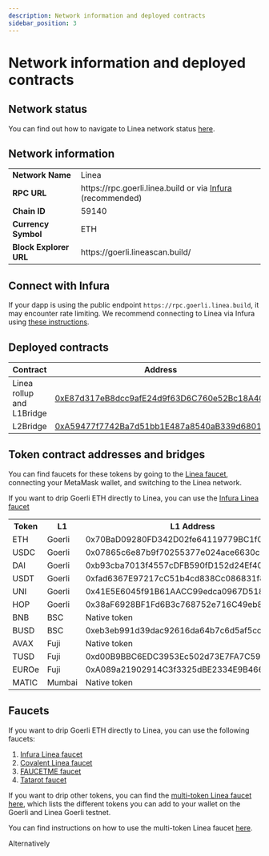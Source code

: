 ```yaml
---
description: Network information and deployed contracts
sidebar_position: 3
---
```


# Network information and deployed contracts

## Network status

You can find out how to navigate to Linea network status [here](../reference/status.md).

## Network information

<table>
    <tr>
        <td align="left"><b>Network Name</b></td>
        <td align="left">Linea</td>
    </tr>
    <tr>
        <td align="left"><b>RPC URL</b></td>
        <td align="left">https://rpc.goerli.linea.build or via <a href="https://support.linea.build/hc/en-us/articles/15752713253147">Infura</a> (recommended)</td>
    </tr>
    <tr>
        <td align="left"><b>Chain ID</b></td>
        <td align="left">59140</td>
    </tr>
    <tr>
        <td align="left"><b>Currency Symbol</b></td>
        <td align="left">ETH</td>
    </tr>
    <tr>
        <td align="left"><b>Block Explorer URL</b></td>
        <td align="left">https://goerli.lineascan.build/</td>
    </tr>
</table>

## Connect with Infura

If your dapp is using the public endpoint `https://rpc.goerli.linea.build`, it may encounter rate limiting. We recommend connecting to Linea via Infura using [these instructions](https://support.linea.build/hc/en-us/articles/15752713253147).

## Deployed contracts

| Contract | Address |
| --- | --- |
| Linea rollup and L1Bridge | [0xE87d317eB8dcc9afE24d9f63D6C760e52Bc18A40](https://goerli.etherscan.io/address/0xe87d317eb8dcc9afe24d9f63d6c760e52bc18a40) |
| L2Bridge | [0xA59477f7742Ba7d51bb1E487a8540aB339d6801d](https://explorer.goerli.linea.build/address/0xA59477f7742Ba7d51bb1E487a8540aB339d6801d) |

## Token contract addresses and bridges

You can find faucets for these tokens by going to the [Linea faucet](https://faucet.goerli.linea.build/), connecting your MetaMask wallet, and switching to the Linea network.

If you want to drip Goerli ETH directly to Linea, you can use the [Infura Linea faucet](https://infura.io/faucet/linea)

<table>
  <tbody>
    <tr>
      <th>Token</th>
      <th>L1</th>
      <th>L1 Address</th>
      <th>L2 Address</th>
      <th>Bridge</th>
    </tr>
        <tr>
      <td>ETH</td>
      <td>Goerli</td>
      <td>0x70BaD09280FD342D02fe64119779BC1f0791BAC2</td>
      <td>0xC499a572640B64eA1C8c194c43Bc3E19940719dC</td>
      <td><a href="https://goerli.hop.exchange/#/send?token=ETH&sourceNetwork=ethereum&destNetwork=linea">Hop</a></td>
    </tr>
    <tr>
      <td>USDC</td>
      <td>Goerli</td>
      <td>0x07865c6e87b9f70255377e024ace6630c1eaa37f</td>
      <td>0xf56dc6695cF1f5c364eDEbC7Dc7077ac9B586068</td>
      <td><a href="https://goerli.hop.exchange/#/send?token=ETH&sourceNetwork=ethereum&destNetwork=linea">Hop</a></td>
    </tr>
    <tr>
      <td>DAI</td>
      <td>Goerli</td>
      <td>0xb93cba7013f4557cDFB590fD152d24Ef4063485f</td>
      <td>0x8741Ba6225A6BF91f9D73531A98A89807857a2B3</td>
      <td><a href="https://goerli.hop.exchange/#/send?token=ETH&sourceNetwork=ethereum&destNetwork=linea">Hop</a></td>
    </tr>
    <tr>
      <td>USDT</td>
      <td>Goerli</td>
      <td>0xfad6367E97217cC51b4cd838Cc086831f81d38C2</td>
      <td>0x1990BC6dfe2ef605Bfc08f5A23564dB75642Ad73</td>
      <td><a href="https://goerli.hop.exchange/#/send?token=ETH&sourceNetwork=ethereum&destNetwork=linea">Hop</a></td>
    </tr>
    <tr>
      <td>UNI</td>
      <td>Goerli</td>
      <td>0x41E5E6045f91B61AACC99edca0967D518fB44CFB</td>
      <td>0x7823E8DCC8bfc23EA3AC899EB86921f90e80F499</td>
      <td><a href="https://goerli.hop.exchange/#/send?token=ETH&sourceNetwork=ethereum&destNetwork=linea">Hop</a></td>
    </tr>
    <tr>
      <td>HOP</td>
      <td>Goerli</td>
      <td>0x38aF6928BF1Fd6B3c768752e716C49eb8206e20c</td>
      <td>0x6F03052743CD99ce1b29265E377e320CD24Eb632</td>
      <td><a href="https://goerli.hop.exchange/#/send?token=ETH&sourceNetwork=ethereum&destNetwork=linea">Hop</a></td>
    </tr>
    <tr>
      <td>BNB</td>
      <td>BSC</td>
      <td>Native token</td>
      <td>0x5471ea8f739dd37E9B81Be9c5c77754D8AA953E4</td>
      <td><a href="https://dev-cbridge-v2.netlify.app/97/59140/BNB">Celer</a></td>
    </tr>
    <tr>
      <td>BUSD</td>
      <td>BSC</td>
      <td>0xeb3eb991d39dac92616da64b7c6d5af5ccff1627</td>
      <td>0x7d43AABC515C356145049227CeE54B608342c0ad</td>
      <td><a href="https://dev-cbridge-v2.netlify.app/97/59140/BNB">Celer</a></td>
    </tr>
    <tr>
      <td>AVAX</td>
      <td>Fuji</td>
      <td>Native token</td>
      <td>Multi-chain</td>
      <td><a href="https://test.multichain.org/#/router">Multichain</a></td>
    </tr>
    <tr>
      <td>TUSD</td>
      <td>Fuji</td>
      <td>0xd00B9BBC6EDC3953Ec502d73E7FA7C59f628d947</td>
      <td>0x922D641a426DcFFaeF11680e5358F34d97d112E1</td>
      <td><a href="https://test.multichain.org/#/router">Multichain</a></td>
    </tr>
    <tr>
      <td>EUROe</td>
      <td>Fuji</td>
      <td>0xA089a21902914C3f3325dBE2334E9B466071E5f1</td>
      <td>0xeFAeeE334F0Fd1712f9a8cc375f427D9Cdd40d73</td>
      <td><a href="https://test.multichain.org/#/router">Multichain</a></td>
    </tr>
    <tr>
      <td>MATIC</td>
      <td>Mumbai</td>
      <td>Native token</td>
      <td>0xcAA61BCAe7D37Fe9C33c0D8671448254eef44D63</td>
      <td><a href="https://testnet.bridge.connext.network/">Connext</a></td>
    </tr>
  </tbody>
</table>

## Faucets

If you want to drip Goerli ETH directly to Linea, you can use the following faucets:

1. [Infura Linea faucet](https://infura.io/faucet/linea)
1. [Covalent Linea faucet](https://www.covalenthq.com/faucet/)
1. [FAUCETME faucet](https://linea.faucetme.pro/)
1. [Tatarot faucet](https://faucet.tatarot.ai/)

If you want to drip other tokens, you can find the [multi-token Linea faucet here](https://faucet.goerli.linea.build/), which lists the different tokens you can add to your wallet on the Goerli and Linea Goerli testnet.

You can find instructions on how to use the multi-token Linea faucet [here](../use-linea/fund.md).

Alternatively
